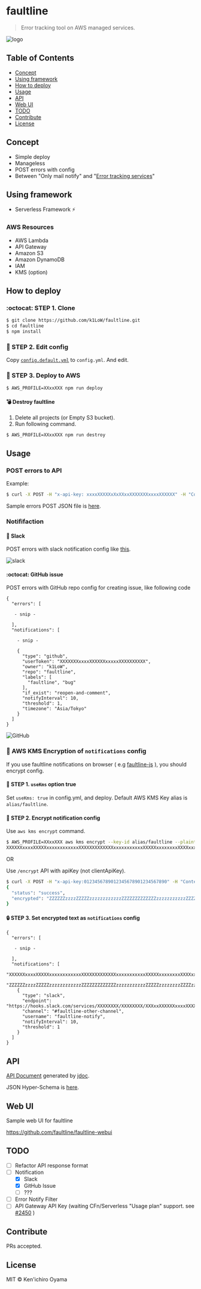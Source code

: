 # faultline

> Error tracking tool on AWS managed services.

![logo](https://faultline.github.io/faultline/faultline.png)

## Table of Contents

- [Concept](#concept)
- [Using framework](#using-framework)
- [How to deploy](#how-to-deploy)
- [Usage](#usage)
- [API](#api)
- [Web UI](#web-ui)
- [TODO](#todo)
- [Contribute](#contribute)
- [License](#license)

## Concept

- Simple deploy
- Manageless
- POST errors with config
- Between "Only mail notify" and "[Error tracking services](https://www.google.co.jp/search?q=error%20tracking%20service)"

## Using framework

- Serverless Framework :zap:

### AWS Resources

- AWS Lambda
- API Gateway
- Amazon S3
- Amazon DynamoDB
- IAM
- KMS (option)

## How to deploy

### :octocat: STEP 1. Clone

```sh
$ git clone https://github.com/k1LoW/faultline.git
$ cd faultline
$ npm install
```

### :pencil: STEP 2. Edit config

Copy [`config.default.yml`](config.default.yml) to `config.yml`. And edit.

### :rocket: STEP 3. Deploy to AWS

```sh
$ AWS_PROFILE=XXxxXXX npm run deploy
```

#### :bomb: Destroy faultline

1. Delete all projects (or Empty S3 bucket).
2. Run following command.

```sh
$ AWS_PROFILE=XXxxXXX npm run destroy
```

## Usage

### POST errors to API

Example:

```sh
$ curl -X POST -H "x-api-key: xxxxXXXXXxXxXXxxXXXXXXXxxxxXXXXXX" -H "Content-Type: application/json" -d @sample-errors.json https://xxxxxxxxx.execute-api.ap-northeast-1.amazonaws.com/v0/projects/sample-project/errors
```

Sample errors POST JSON file is [here](sample-errors.json).

### Notififaction

#### :speech_balloon: Slack

POST errors with slack notification config like [this](sample-errors.json).

![slack](https://faultline.github.io/faultline/slack.png)

#### :octocat: GitHub issue

POST errors with GitHub repo config for creating issue, like following code

```json5
{
  "errors": [

   - snip -

  ],
  "notifications": [

    - snip -

    {
      "type": "github",
      "userToken": "XXXXXXXxxxxXXXXXXxxxxxXXXXXXXXXX",
      "owner": "k1LoW",
      "repo": "faultline",
      "labels": [
        "faultline", "bug"
      ],
      "if_exist": "reopen-and-comment",
      "notifyInterval": 10,
      "threshold": 1,
      "timezone": "Asia/Tokyo"
    }
  ]
}
```

![GitHub](https://faultline.github.io/faultline/github.png)

### :closed_lock_with_key: AWS KMS Encryption of `notifications` config

If you use faultline notifications on browser ( e.g [faultline-js](https://github.com/faultline/faultline-js) ), you should encrypt config.

#### :key: STEP 1. `useKms` option true

Set `useKms: true` in config.yml, and deploy. Default AWS KMS Key alias is `alias/faultline`.

#### :closed_lock_with_key: STEP 2. Encrypt notification config

Use `aws kms encrypt` command.

```sh
$ AWS_PROFILE=XXxxXXX aws kms encrypt --key-id alias/faultline --plaintext '{"type":"slack","endpoint":"https://hooks.slack.com/services/XXXXXXXX/XXXXXXXX/XXXxxXXXXXXxxxxXXXXXXX","channel":"#random","username":"faultline-notify","notifyInterval":5,"threshold":10}' --query CiphertextBlob --output text --region ap-northeast-1
XXXXXXxxxxXXXXXxxxxxxxxxxxxXXXXXXXXXXXXXxxxxxxxxxxxXXXXXxxxxxxxxXXXXxxxxxxxxXXXXXXXXXXXXxxxxx
```

OR

Use `/encrypt` API with apiKey (not clientApiKey).

```sh
$ curl -X POST -H "x-api-key:0123456789012345678901234567890" -H "Content-Type: application/json" https://xxxxxxxxx.execute-api.ap-northeast-1.amazonaws.com/v0/encrypt -d '{"type":"github","userToken":"XXXXXXXxxxxXXXXXXxxxxxXXXXXXXXXX","owner":"k1LoW","repo":"faultline","labels":["faultline","bug"],"if_exist":"reopen-and-comment","notifyInterval":10,"threshold":1,"timezone":"Asia/Tokyo"}'
{
  "status": "success",
  "encrypted": "ZZZZZZzzzzZZZZZzzzzzzzzzzzzZZZZZZZZZZZZZzzzzzzzzzzzZZZZZzzzzzzzzZZZZzzzzzzzzZZZZZZZZZZZZzzzzz"
}
```

#### :lock: STEP 3. Set encrypted text as `notifications` config

```json5
{
  "errors": [

   - snip -

  ],
  "notifications": [
    "XXXXXXxxxxXXXXXxxxxxxxxxxxxXXXXXXXXXXXXXxxxxxxxxxxxXXXXXxxxxxxxxXXXXxxxxxxxxXXXXXXXXXXXXxxxxx",
    "ZZZZZZzzzzZZZZZzzzzzzzzzzzzZZZZZZZZZZZZZzzzzzzzzzzzZZZZZzzzzzzzzZZZZzzzzzzzzZZZZZZZZZZZZzzzzz",
    {
      "type": "slack",
      "endpoint": "https://hooks.slack.com/services/XXXXXXXX/XXXXXXXX/XXXxxXXXXXXxxxxXXXXXXX",
      "channel": "#faultline-other-channel",
      "username": "faultline-notify",
      "notifyInterval": 10,
      "threshold": 1
    }
  ]
}
```

## API

[API Document](docs/api.md) generated by [jdoc](https://github.com/r7kamura/jdoc).

JSON Hyper-Schema is [here](schema.json).

## Web UI

Sample web UI for faultline

https://github.com/faultline/faultline-webui

## TODO

- [ ] Refactor API response format
- [ ] Notification
    - [x] Slack
    - [x] GitHub Issue
    - [ ] ???
- [ ] Error Notify Filter
- [ ] API Gateway API Key (waiting CFn/Serverless "Usage plan" support. see [#2450](https://github.com/serverless/serverless/issues/2450) )

## Contribute

PRs accepted.

## License

MIT © Ken&#39;ichiro Oyama
